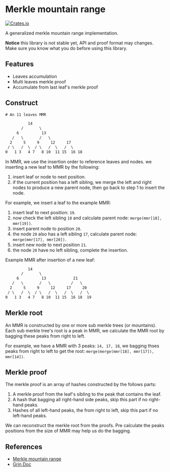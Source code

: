 # Merkle mountain range

[![Crates.io](https://img.shields.io/crates/v/ckb-merkle-mountain-range.svg)](https://crates.io/crates/ckb-merkle-mountain-range)

A generalized merkle mountain range implementation.

**Notice** this library is not stable yet, API and proof format may changes. Make sure you know what you do before using this library.

## Features

- Leaves accumulation
- Multi leaves merkle proof
- Accumulate from last leaf's merkle proof

## Construct

```txt
# An 11 leaves MMR

          14
       /       \
     6          13
   /   \       /   \
  2     5     9     12     17
 / \   /  \  / \   /  \   /  \
0   1 3   4 7   8 10  11 15  16 18
```

In MMR, we use the insertion order to reference leaves and nodes.
we inserting a new leaf to MMR by the following:

1. insert leaf or node to next position.
2. if the current position has a left sibling, we merge the left and right nodes to produce a new parent node, then go back to step 1 to insert the node.

For example, we insert a leaf to the example MMR:

1. insert leaf to next position: `19`.
2. now check the left sibling `18` and calculate parent node: `merge(mmr[18], mmr[19])`.
3. insert parent node to position `20`.
4. the node `20` also has a left sibling `17`, calculate parent node: `merge(mmr[17], mmr[20])`.
5. insert new node to next position `21`.
6. the node `20` have no left sibling, complete the insertion.

Example MMR after insertion of a new leaf:

```txt
          14
       /       \
     6          13            21
   /   \       /   \         /   \
  2     5     9     12     17     20
 / \   /  \  / \   /  \   /  \   /  \
0   1 3   4 7   8 10  11 15  16 18  19
```

## Merkle root

An MMR is constructed by one or more sub merkle trees (or mountains). Each sub merkle tree's root is a peak in MMR, we calculate the MMR root by bagging these peaks from right to left.

For example, we have a MMR with 3 peaks: `14, 17, 18`, we bagging thses peaks from right to left to get the root: `merge(merge(mmr[18], mmr[17]), mmr[14])`.

## Merkle proof

The merkle proof is an array of hashes constructed by the follows parts:

1. A merkle proof from the leaf's sibling to the peak that contains the leaf.
2. A hash that bagging all right-hand side peaks, skip this part if no right-hand peaks.
3. Hashes of all left-hand peaks, the from right to left, skip this part if no left-hand peaks.

We can reconstruct the merkle root from the proofs. Pre calculate the peaks positions from the size of MMR may help us do the bagging.

## References

- [Merkle mountain range](https://github.com/opentimestamps/opentimestamps-server/blob/master/doc/merkle-mountain-range.md)
- [Grin Doc](https://github.com/mimblewimble/grin/blob/master/doc/mmr.md#structure)
